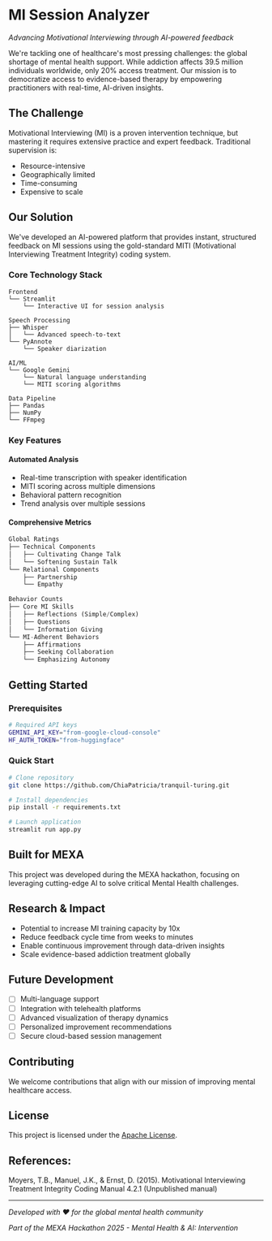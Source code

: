 # MI Session Analyzer
*Advancing Motivational Interviewing through AI-powered feedback*

We're tackling one of healthcare's most pressing challenges: the global shortage of mental health support. While addiction affects 39.5 million individuals worldwide, only 20% access treatment. Our mission is to democratize access to evidence-based therapy by empowering practitioners with real-time, AI-driven insights.

## The Challenge
Motivational Interviewing (MI) is a proven intervention technique, but mastering it requires extensive practice and expert feedback. Traditional supervision is:
- Resource-intensive
- Geographically limited
- Time-consuming
- Expensive to scale

## Our Solution
We've developed an AI-powered platform that provides instant, structured feedback on MI sessions using the gold-standard MITI (Motivational Interviewing Treatment Integrity) coding system.

### Core Technology Stack
```
Frontend
└── Streamlit
    └── Interactive UI for session analysis

Speech Processing
├── Whisper
│   └── Advanced speech-to-text
└── PyAnnote
    └── Speaker diarization

AI/ML
└── Google Gemini
    └── Natural language understanding
    └── MITI scoring algorithms

Data Pipeline
├── Pandas
├── NumPy
└── FFmpeg
```

### Key Features

#### Automated Analysis
- Real-time transcription with speaker identification
- MITI scoring across multiple dimensions
- Behavioral pattern recognition
- Trend analysis over multiple sessions

#### Comprehensive Metrics
```python
Global Ratings
├── Technical Components
│   ├── Cultivating Change Talk
│   └── Softening Sustain Talk
└── Relational Components
    ├── Partnership
    └── Empathy

Behavior Counts
├── Core MI Skills
│   ├── Reflections (Simple/Complex)
│   ├── Questions
│   └── Information Giving
└── MI-Adherent Behaviors
    ├── Affirmations
    ├── Seeking Collaboration
    └── Emphasizing Autonomy
```

## Getting Started

### Prerequisites
```bash
# Required API keys
GEMINI_API_KEY="from-google-cloud-console"
HF_AUTH_TOKEN="from-huggingface"
```

### Quick Start
```bash
# Clone repository
git clone https://github.com/ChiaPatricia/tranquil-turing.git

# Install dependencies
pip install -r requirements.txt

# Launch application
streamlit run app.py
```

## Built for MEXA
This project was developed during the MEXA hackathon, focusing on leveraging cutting-edge AI to solve critical Mental Health challenges.

## Research & Impact
- Potential to increase MI training capacity by 10x
- Reduce feedback cycle time from weeks to minutes
- Enable continuous improvement through data-driven insights
- Scale evidence-based addiction treatment globally

## Future Development
- [ ] Multi-language support
- [ ] Integration with telehealth platforms
- [ ] Advanced visualization of therapy dynamics
- [ ] Personalized improvement recommendations
- [ ] Secure cloud-based session management

## Contributing
We welcome contributions that align with our mission of improving mental healthcare access.

## License
This project is licensed under the [Apache License](http://www.apache.org/licenses/LICENSE-2.0
).

## References:
Moyers, T.B., Manuel, J.K., & Ernst, D. (2015). Motivational Interviewing Treatment Integrity Coding Manual 4.2.1 (Unpublished manual) 


---

*Developed with ❤️ for the global mental health community*

*Part of the MEXA Hackathon 2025 - Mental Health & AI: Intervention*

